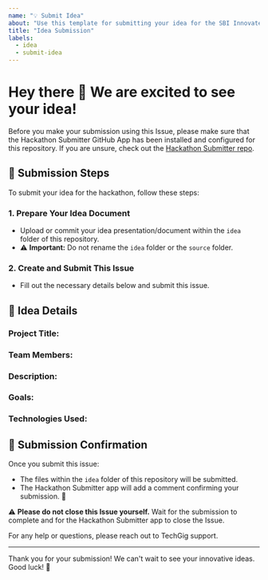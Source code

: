 ```yaml
---
name: "💡 Submit Idea"
about: "Use this template for submitting your idea for the SBI Innovate hackathon"
title: "Idea Submission"
labels: 
  - idea
  - submit-idea
---
```


# Hey there 👋 We are excited to see your idea! 

Before you make your submission using this Issue, please make sure that the Hackathon Submitter GitHub App has been installed and configured for this repository. If you are unsure, check out the [Hackathon Submitter repo](https://github.com/sbi-hackathon/hackathon-submitter).

## 📝 Submission Steps

To submit your idea for the hackathon, follow these steps:

### 1. Prepare Your Idea Document
- Upload or commit your idea presentation/document within the `idea` folder of this repository.
- ⚠ **Important:** Do not rename the `idea` folder or the `source` folder.

### 2. Create and Submit This Issue
- Fill out the necessary details below and submit this issue.

## 📄 Idea Details

### Project Title:
<!-- Please enter the title of your project -->

### Team Members:
<!-- List the names of your team members -->

### Description:
<!-- Provide a brief description of your idea -->

### Goals:
<!-- List the main goals of your project -->

### Technologies Used:
<!-- Mention the technologies you plan to use -->

## 🚀 Submission Confirmation

Once you submit this issue:
- The files within the `idea` folder of this repository will be submitted.
- The Hackathon Submitter app will add a comment confirming your submission. 🎉

⚠ **Please do not close this Issue yourself.** Wait for the submission to complete and for the Hackathon Submitter app to close the Issue.

For any help or questions, please reach out to TechGig support.

---

Thank you for your submission! We can't wait to see your innovative ideas. Good luck! 🤞
